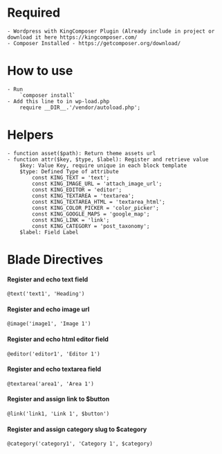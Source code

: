 # Required
    - Wordpress with KingComposer Plugin (Already include in project or download it here https://kingcomposer.com/
    - Composer Installed - https://getcomposer.org/download/
    
# How to use
    - Run 
        `composer install`
    - Add this line to in wp-load.php
        require __DIR__.'/vendor/autoload.php'; 

# Helpers
    - function asset($path): Return theme assets url
    - function attr($key, $type, $label): Register and retrieve value     
        $key: Value Key, require unique in each block template
        $type: Defined Type of attribute
            const KING_TEXT = 'text';
            const KING_IMAGE_URL = 'attach_image_url';
            const KING_EDITOR = 'editor';
            const KING_TEXTAREA = 'textarea';
            const KING_TEXTAREA_HTML = 'textarea_html';
            const KING_COLOR_PICKER = 'color_picker';
            const KING_GOOGLE_MAPS = 'google_map';
            const KING_LINK = 'link';
            const KING_CATEGORY = 'post_taxonomy';
        $label: Field Label
# Blade Directives
#### Register and echo text field
    @text('text1', 'Heading') 
#### Register and echo image url
    @image('image1', 'Image 1') 
#### Register and echo html editor field    
    @editor('editor1', 'Editor 1')
#### Register and echo textarea field     
    @textarea('area1', 'Area 1')
#### Register and assign link to $button    
    @link('link1, 'Link 1', $button')
#### Register and assign category slug to $category
    @category('category1', 'Category 1', $category)             